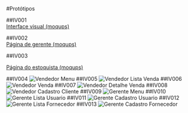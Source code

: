 #Protótipos  

##IV001  
[Interface visual (moqups) ](https://app.moqups.com/nikolastnd@gmail.com/Crd1T5Mkyi/view)

##IV002  
[Página de gerente (moqups)](https://app.moqups.com/clashroyalefarmer@gmail.com/PviX9vAdYz/view/page/a852a6546) 

##IV003

[Página do estoquista (moqups)](https://app.moqups.com/buzzlaitir@gmail.com/J4Sqag1YuK/view/page/a5d3fbdd1?ui=0)


##IV004
![Vendedor Menu](https://github.com/eng-sw/es-trabalho-cthulhu-1/blob/master/docs/prototipos/vendedor_menu.PNG)
##IV005
![Vendedor Lista Venda](https://github.com/eng-sw/es-trabalho-cthulhu-1/blob/master/docs/prototipos/vendedor_lista_venda.PNG)
##IV006
![Vendedor Venda](https://github.com/eng-sw/es-trabalho-cthulhu-1/blob/master/docs/prototipos/vendedor_venda.PNG)
##IV007
![Vendedor Detalhe Venda](https://github.com/eng-sw/es-trabalho-cthulhu-1/blob/master/docs/prototipos/vendeddor_detalhe.PNG)
##IV008
![Vendedor Cadastro Cliente](https://github.com/eng-sw/es-trabalho-cthulhu-1/blob/master/docs/prototipos/vendedor_cadastro_usuario.PNG)
##IV009
![Gerente Menu](https://github.com/eng-sw/es-trabalho-cthulhu-1/blob/master/docs/prototipos/gerente_menu.PNG)
##IV010
![Gerente Lista Usuario](https://github.com/eng-sw/es-trabalho-cthulhu-1/blob/master/docs/prototipos/gerente_lista_usuario.PNG)
##IV011
![Gerente Cadastro Usuario](https://github.com/eng-sw/es-trabalho-cthulhu-1/blob/master/docs/prototipos/gerente_cadastro_usuario.PNG)
##IV012
![Gerente Lista Fornecedor](https://github.com/eng-sw/es-trabalho-cthulhu-1/blob/master/docs/prototipos/gerente_lista_fornecedor.PNG)
##IV013
![Gerente Cadastro Fornecedor](https://github.com/eng-sw/es-trabalho-cthulhu-1/blob/master/docs/prototipos/gerente_cadastrar_fornecedor.PNG)